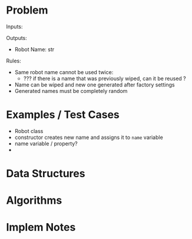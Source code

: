 # Problem
Inputs:


Outputs:
- Robot Name: str

Rules:
- Same robot name cannot be used twice:
    - ??? if there is a name that was previously wiped, can it be reused ?
- Name can be wiped and new one generated after factory settings
- Generated names must be completely random

# Examples / Test Cases
- Robot class
- constructor creates new name and assigns it to `name` variable
- name variable / property?
-


# Data Structures

# Algorithms

# Implem Notes
